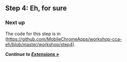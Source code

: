 ## Step 4: Eh, for sure

### Next up

The code for this step is in (https://github.com/MobileChromeApps/workshop-cca-eh/blob/master/workshop/step4).

_**Continue to [Extensions &raquo;](https://github.com/MobileChromeApps/workshop-cca-eh/blob/master/docs/extensions.md)**_